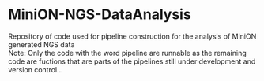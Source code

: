 # MiniON-NGS-DataAnalysis
Repository of code used for pipeline construction for the analysis of MiniON generated NGS data  
Note: Only the code with the word pipeline are runnable as the remaining code are fuctions that are parts of the pipelines still under development and version control... 
